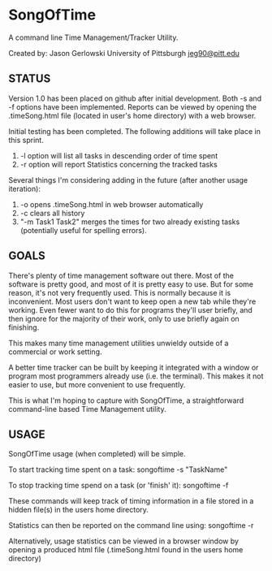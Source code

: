 SongOfTime
==========

A command line Time Management/Tracker Utility.

Created by: Jason Gerlowski
University of Pittsburgh
jeg90@pitt.edu

STATUS
------
Version 1.0 has been placed on github after initial development.
Both -s and -f options have been implemented.
Reports can be viewed by opening the .timeSong.html file (located in
user's home directory) with a web browser.

Initial testing has been completed.  The following additions will take place
in this sprint.
1) -l option will list all tasks in descending order of time spent
2) -r option will report Statistics concerning the tracked tasks

Several things I'm considering adding in the future (after another usage iteration):
1) -o opens .timeSong.html in web browser automatically
2) -c clears all history
3) "-m Task1 Task2" merges the times for two already existing tasks
	(potentially useful for spelling errors).

GOALS
-----
There's plenty of time management software out there.  Most of
the software is pretty good, and most of it is pretty easy to use.
But for some reason, it's not very frequently used.  This is normally
because it is inconvenient.  Most users don't want to keep open
a new tab while they're working.  Even fewer want to do this for 
programs they'll user briefly, and then ignore for the majority
of their work, only to use briefly again on finishing.

This makes many time management utilities unwieldy outside of a
commercial or work setting.

A better time tracker can be built by keeping it integrated with a
window or program most programmers already use (i.e. the terminal).
This makes it not easier to use, but more convenient to use frequently.

This is what I'm hoping to capture with SongOfTime, a straightforward
command-line based Time Management utility.

USAGE
-----
SongOfTime usage (when completed) will be simple.

To start tracking time spent on a task:
songoftime -s "TaskName"

To stop tracking time spend on a task (or 'finish' it):
songoftime -f

These commands will keep track of timing information in a file stored 
in a hidden file(s) in the users home directory.

Statistics can then be reported on the command line using:
songoftime -r

Alternatively, usage statistics can be viewed in a browser window
by opening a produced html file (.timeSong.html found in the users home directory)
